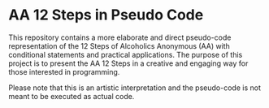# AA 12 Steps in Pseudo Code
This repository contains a more elaborate and direct pseudo-code representation of the 12 Steps of Alcoholics Anonymous (AA) with conditional statements and practical applications. The purpose of this project is to present the AA 12 Steps in a creative and engaging way for those interested in programming.

Please note that this is an artistic interpretation and the pseudo-code is not meant to be executed as actual code.

